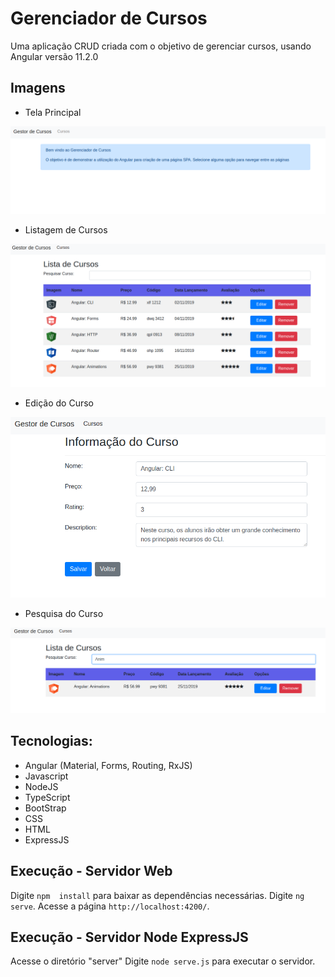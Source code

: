 # Gerenciador de Cursos
Uma aplicação CRUD criada com o objetivo de gerenciar cursos, usando Angular versão 11.2.0

## Imagens

- Tela Principal
<img src="docs/prints/print1.png">

- Listagem de Cursos
<img src="docs/prints/print2.png">

- Edição do Curso
<img src="docs/prints/print3.png">

- Pesquisa do Curso
<img src="docs/prints/print4.png">

## Tecnologias:
- Angular (Material, Forms, Routing, RxJS)
- Javascript
- NodeJS
- TypeScript
- BootStrap
- CSS
- HTML
- ExpressJS

## Execução - Servidor Web

Digite `npm  install` para baixar as dependências necessárias.
Digite `ng serve`. Acesse a página `http://localhost:4200/`.

## Execução - Servidor Node ExpressJS
Acesse o diretório "server"
Digite `node serve.js` para executar o servidor.

